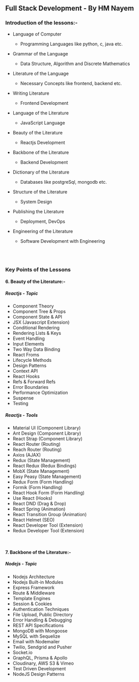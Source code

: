 ## Full Stack Development - By HM Nayem

### Introduction of the lessons:-

- Language of Computer
  - Programming Languages like python, c, java etc.

- Grammar of the Language
  - Data Structure, Algorithm and Discrete Mathematics

- Literature of the Language
  - Necessary Concepts like frontend, backend etc.

- Writing Literature
  - Frontend Development

- Language of the Literature
  - JavaScript Language

- Beauty of the Literature
  - Reactjs Development

- Backbone of the Literature
  - Backend Development

- Dictionary of the Literature
  - Databases like postgreSql, mongodb etc.

- Structure of the Literature
  - System Design

- Publishing the Literature
  - Deployment, DevOps

- Engineering of the Literature
  - Software Development with Engineering


<br/>
<br/>

### Key Points of the Lessons

#### 6. Beauty of the Literature:-
##### Reactjs - Topic

- Component Theory
- Component Tree & Props
- Component State & API
- JSX (Javascript Extension)
- Conditional Rendering
- Rendering Lists & Keys
- Event Handling
- Input Elements
- Two Way Data Binding
- React Froms
- Lifecycle Methods
- Design Patterns
- Context API
- React Hooks
- Refs & Forward Refs
- Error Boundaries
- Performance Optimization
- Suspense
- Testing

##### Reactjs - Tools
- Material UI (Component Library)
- Ant Design (Component Library)
- React Strap (Component Library)
- React Router (Routing)
- Reach Router (Routing)
- Axios (AJAX)
- Redux (State Management)
- React Redux (Redux Bindings)
- MobX (State Management)
- Easy Peasy (State Management)
- Redux Form (Form Handling)
- Formik (Form Handling)
- React Hook Form (Form Handling)
- Use React (Hooks)
- React DND (Drag & Drop)
- React Spring (Animation)
- React Transition Group (Animation)
- React Helmet (SEO)
- React Developer Tool (Extension)
- Redux Developer Tool (Extension)

<br/>

#### 7. Backbone of the Literature:-

##### Nodejs - Topic

- Nodejs Architecture
- Nodejs Built-in Modules
- Express Framework
- Route & Middleware
- Template Engines
- Session & Cookies
- Authentication Techniques
- File Upload, Public Directory
- Error Handling & Debugging
- REST API Specifications
- MongoDB with Mongoose
- MySQL with Sequelize
- Email with Nodemailer
- Twilio, Sendgrid and Pusher
- Socket.io
- GraphQL, Prisma & Apollo
- Cloudinary, AWS S3 & Vimeo
- Test Driven Development
- NodeJS Design Patterns
